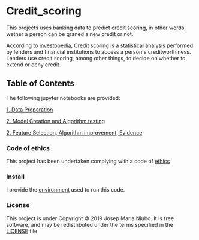 # Credit_scoring

This projects uses banking data to predict credit scoring, in other words, wether a person can be graned a new credit or not. 

According to [investopedia](https://www.investopedia.com/terms/c/credit_scoring.asp), Credit scoring is a statistical analysis performed by lenders and financial institutions to access a person's creditworthiness. Lenders use credit scoring, among other things, to decide on whether to extend or deny credit.

## Table of Contents 
The following jupyter notebooks are provided:

[1. Data Preparation](https://github.com/titoniubo/credit_scoring/blob/master/1.Data%20Preparation.ipynb)

[2. Model Creation and Algorithm testing](https://github.com/titoniubo/credit_scoring/blob/master/2.Model%20Creation%20and%20Algorithm%20Selection.ipynb)

[2. Feature Selection, Algorithm improvement, Evidence](https://github.com/titoniubo/credit_scoring/blob/master/3.%20Feature%20Selection%2C%20Algorithm%20improvement%2C%20Generalisation%20evidence.ipynb)




### Code of ethics

This project has been undertaken complying with a code of [ethics](https://github.com/titoniubo/credit_scoring/blob/master/Code%20of%20ethics.txt) 

### Install
I provide the [environment](https://github.com/titoniubo/credit_scoring/blob/master/featsel.yml) used to run this code.

### License
This project is under Copyright © 2019 Josep Maria Niubo. It is free software, and may be redistributed under the terms specified in the [LICENSE](https://github.com/titoniubo/credit_scoring/blob/master/License.txt) file
